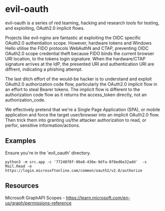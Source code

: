 # evil-oauth
evil-oauth is a series of red teaming, hacking and research tools for testing, and exploiting, OAuth2.0 implicit flows.

Projects like evil-nginx are fantastic at exploiting the OIDC specific OAuth2.0 authentiation scope. However, hardware tokens and Windows Hello utilise the FIDO protocols WebAuthN and CTAP, preventing OIDC OAuth2.0 scope credential theft because FIDO binds the current browser URI location, to the tokens login signature. When the hardware/CTAP signature arrives at the IdP, the presented URI and authentication URI are diffrent, indicating a phishing attempt.

The last ditch effort of the would-be hacker is to understand and exploit OAuth2.0 authorization code flow, particularly the OAuth2.0 implicit flow in an effort to steal Bearer tokens. The implicit flow is different to the authorization code flow as it returns the access_token directly, not an authorization_code.

We effectively pretend that we're a Single Page Application (SPA), or mobile application and force the target user/browser into an implicit OAuth2.0 flow. Then trick them into granting us/the attacker authorization to read, or perfor, sensitive information/actions.

## Examples
Ensure you're in the 'evil_oauth' directory.
```shell
python3 -m src.app -c '77248f8f-96e8-436e-9dfa-8f8ed6e32add'  -s Mail.Read -e https://login.microsoftonline.com/common/oauth2/v2.0/authorize
```
## Resources
Microsoft GraphAPI Scopes - https://learn.microsoft.com/en-us/graph/permissions-reference
